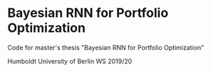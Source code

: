 # Bayesian RNN for Portfolio Optimization
 Code for master's thesis "Bayesian RNN for Portfolio Optimization"
 
Humboldt University of Berlin
WS 2019/20
